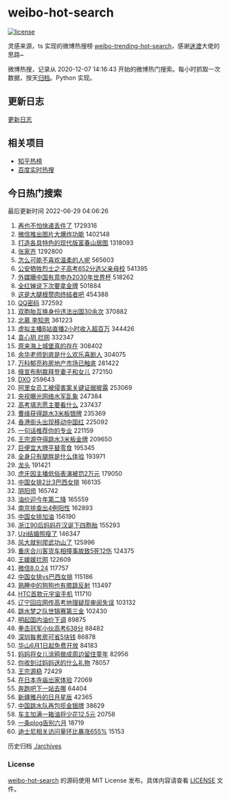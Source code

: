 # weibo-hot-search

[![license](https://img.shields.io/github/license/Arrackisarookie/weibo-hot-search)](https://github.com/Arrackisarookie/weibo-hot-search/blob/master/LICENSE)

灵感来源，ts 实现的微博热搜榜 [weibo-trending-hot-search](https://github.com/justjavac/weibo-trending-hot-search)，感谢[迷渡](https://github.com/justjavac)大佬的思路~

微博热搜，记录从 2020-12-07 14:16:43 开始的微博热门搜索。每小时抓取一次数据，按天[归档](./archives)。Python 实现。

## 更新日志
[更新日志](./UPDATE.md)

## 相关项目
+ [知乎热榜](https://github.com/Arrackisarookie/zhihu-top-search)
+ [百度实时热搜](https://github.com/Arrackisarookie/baidu-hot-search)

## 今日热门搜索

<!-- Rank Begin -->

最后更新时间 2022-06-29 04:06:26

1. [再也不怕快递丢件了](https://s.weibo.com/weibo?q=%23%E5%86%8D%E4%B9%9F%E4%B8%8D%E6%80%95%E5%BF%AB%E9%80%92%E4%B8%A2%E4%BB%B6%E4%BA%86%23&Refer=top) 1729316
1. [微信推出图片大爆炸功能](https://s.weibo.com/weibo?q=%23%E5%BE%AE%E4%BF%A1%E6%8E%A8%E5%87%BA%E5%9B%BE%E7%89%87%E5%A4%A7%E7%88%86%E7%82%B8%E5%8A%9F%E8%83%BD%23&Refer=top) 1402148
1. [打造各具特色的现代版富春山居图](https://s.weibo.com/weibo?q=%23%E6%89%93%E9%80%A0%E5%90%84%E5%85%B7%E7%89%B9%E8%89%B2%E7%9A%84%E7%8E%B0%E4%BB%A3%E7%89%88%E5%AF%8C%E6%98%A5%E5%B1%B1%E5%B1%85%E5%9B%BE%23&Refer=top) 1318093
1. [张家齐](https://s.weibo.com/weibo?q=%E5%BC%A0%E5%AE%B6%E9%BD%90&Refer=top) 1292800
1. [怎么可能不喜欢温柔的人呢](https://s.weibo.com/weibo?q=%23%E6%80%8E%E4%B9%88%E5%8F%AF%E8%83%BD%E4%B8%8D%E5%96%9C%E6%AC%A2%E6%B8%A9%E6%9F%94%E7%9A%84%E4%BA%BA%E5%91%A2%23&Refer=top) 565603
1. [公安牺牲烈士之子高考652分选父亲母校](https://s.weibo.com/weibo?q=%23%E5%85%AC%E5%AE%89%E7%89%BA%E7%89%B2%E7%83%88%E5%A3%AB%E4%B9%8B%E5%AD%90%E9%AB%98%E8%80%83652%E5%88%86%E9%80%89%E7%88%B6%E4%BA%B2%E6%AF%8D%E6%A0%A1%23&Refer=top) 541395
1. [外媒曝中国有意申办2030年世界杯](https://s.weibo.com/weibo?q=%23%E5%A4%96%E5%AA%92%E6%9B%9D%E4%B8%AD%E5%9B%BD%E6%9C%89%E6%84%8F%E7%94%B3%E5%8A%9E2030%E5%B9%B4%E4%B8%96%E7%95%8C%E6%9D%AF%23&Refer=top) 518262
1. [全红婵说下次要拿金牌](https://s.weibo.com/weibo?q=%23%E5%85%A8%E7%BA%A2%E5%A9%B5%E8%AF%B4%E4%B8%8B%E6%AC%A1%E8%A6%81%E6%8B%BF%E9%87%91%E7%89%8C%23&Refer=top) 501884
1. [这是大腿根赘肉终结者吧](https://s.weibo.com/weibo?q=%23%E8%BF%99%E6%98%AF%E5%A4%A7%E8%85%BF%E6%A0%B9%E8%B5%98%E8%82%89%E7%BB%88%E7%BB%93%E8%80%85%E5%90%A7%23&Refer=top) 454388
1. [QQ密码](https://s.weibo.com/weibo?q=QQ%E5%AF%86%E7%A0%81&Refer=top) 372592
1. [双胞胎互换身份违法出国30余次](https://s.weibo.com/weibo?q=%23%E5%8F%8C%E8%83%9E%E8%83%8E%E4%BA%92%E6%8D%A2%E8%BA%AB%E4%BB%BD%E8%BF%9D%E6%B3%95%E5%87%BA%E5%9B%BD30%E4%BD%99%E6%AC%A1%23&Refer=top) 370882
1. [北慕 李知恩](https://s.weibo.com/weibo?q=%E5%8C%97%E6%85%95%20%E6%9D%8E%E7%9F%A5%E6%81%A9&Refer=top) 361223
1. [虚拟主播B站直播2小时收入超百万](https://s.weibo.com/weibo?q=%23%E8%99%9A%E6%8B%9F%E4%B8%BB%E6%92%ADB%E7%AB%99%E7%9B%B4%E6%92%AD2%E5%B0%8F%E6%97%B6%E6%94%B6%E5%85%A5%E8%B6%85%E7%99%BE%E4%B8%87%23&Refer=top) 344426
1. [袁心玥 拦网](https://s.weibo.com/weibo?q=%E8%A2%81%E5%BF%83%E7%8E%A5%20%E6%8B%A6%E7%BD%91&Refer=top) 332347
1. [原来海上城堡真的存在](https://s.weibo.com/weibo?q=%23%E5%8E%9F%E6%9D%A5%E6%B5%B7%E4%B8%8A%E5%9F%8E%E5%A0%A1%E7%9C%9F%E7%9A%84%E5%AD%98%E5%9C%A8%23&Refer=top) 308402
1. [余华老师到底是什么欢乐喜剧人](https://s.weibo.com/weibo?q=%23%E4%BD%99%E5%8D%8E%E8%80%81%E5%B8%88%E5%88%B0%E5%BA%95%E6%98%AF%E4%BB%80%E4%B9%88%E6%AC%A2%E4%B9%90%E5%96%9C%E5%89%A7%E4%BA%BA%23&Refer=top) 304075
1. [万科郁亮称房地产市场已触底](https://s.weibo.com/weibo?q=%23%E4%B8%87%E7%A7%91%E9%83%81%E4%BA%AE%E7%A7%B0%E6%88%BF%E5%9C%B0%E4%BA%A7%E5%B8%82%E5%9C%BA%E5%B7%B2%E8%A7%A6%E5%BA%95%23&Refer=top) 281422
1. [俄宣布制裁拜登妻子和女儿](https://s.weibo.com/weibo?q=%23%E4%BF%84%E5%AE%A3%E5%B8%83%E5%88%B6%E8%A3%81%E6%8B%9C%E7%99%BB%E5%A6%BB%E5%AD%90%E5%92%8C%E5%A5%B3%E5%84%BF%23&Refer=top) 272150
1. [DXO](https://s.weibo.com/weibo?q=DXO&Refer=top) 259643
1. [阿里女员工被侵害案关键证据披露](https://s.weibo.com/weibo?q=%23%E9%98%BF%E9%87%8C%E5%A5%B3%E5%91%98%E5%B7%A5%E8%A2%AB%E4%BE%B5%E5%AE%B3%E6%A1%88%E5%85%B3%E9%94%AE%E8%AF%81%E6%8D%AE%E6%8A%AB%E9%9C%B2%23&Refer=top) 253069
1. [央视曝光网络水军乱象](https://s.weibo.com/weibo?q=%23%E5%A4%AE%E8%A7%86%E6%9B%9D%E5%85%89%E7%BD%91%E7%BB%9C%E6%B0%B4%E5%86%9B%E4%B9%B1%E8%B1%A1%23&Refer=top) 247384
1. [高考填志愿主要看什么](https://s.weibo.com/weibo?q=%23%E9%AB%98%E8%80%83%E5%A1%AB%E5%BF%97%E6%84%BF%E4%B8%BB%E8%A6%81%E7%9C%8B%E4%BB%80%E4%B9%88%23&Refer=top) 237437
1. [曹缘获得跳水3米板银牌](https://s.weibo.com/weibo?q=%23%E6%9B%B9%E7%BC%98%E8%8E%B7%E5%BE%97%E8%B7%B3%E6%B0%B43%E7%B1%B3%E6%9D%BF%E9%93%B6%E7%89%8C%23&Refer=top) 235369
1. [香港街头出现移动中国红](https://s.weibo.com/weibo?q=%23%E9%A6%99%E6%B8%AF%E8%A1%97%E5%A4%B4%E5%87%BA%E7%8E%B0%E7%A7%BB%E5%8A%A8%E4%B8%AD%E5%9B%BD%E7%BA%A2%23&Refer=top) 225092
1. [一句话推荐你的专业](https://s.weibo.com/weibo?q=%23%E4%B8%80%E5%8F%A5%E8%AF%9D%E6%8E%A8%E8%8D%90%E4%BD%A0%E7%9A%84%E4%B8%93%E4%B8%9A%23&Refer=top) 221159
1. [王宗源夺得跳水3米板金牌](https://s.weibo.com/weibo?q=%23%E7%8E%8B%E5%AE%97%E6%BA%90%E5%A4%BA%E5%BE%97%E8%B7%B3%E6%B0%B43%E7%B1%B3%E6%9D%BF%E9%87%91%E7%89%8C%23&Refer=top) 209650
1. [巨便宜大牌平替零食](https://s.weibo.com/weibo?q=%23%E5%B7%A8%E4%BE%BF%E5%AE%9C%E5%A4%A7%E7%89%8C%E5%B9%B3%E6%9B%BF%E9%9B%B6%E9%A3%9F%23&Refer=top) 195345
1. [全身只有腿胖是什么体验](https://s.weibo.com/weibo?q=%23%E5%85%A8%E8%BA%AB%E5%8F%AA%E6%9C%89%E8%85%BF%E8%83%96%E6%98%AF%E4%BB%80%E4%B9%88%E4%BD%93%E9%AA%8C%23&Refer=top) 193971
1. [龙头](https://s.weibo.com/weibo?q=%E9%BE%99%E5%A4%B4&Refer=top) 191421
1. [虎牙因主播低俗表演被罚2万元](https://s.weibo.com/weibo?q=%23%E8%99%8E%E7%89%99%E5%9B%A0%E4%B8%BB%E6%92%AD%E4%BD%8E%E4%BF%97%E8%A1%A8%E6%BC%94%E8%A2%AB%E7%BD%9A2%E4%B8%87%E5%85%83%23&Refer=top) 179050
1. [中国女排2比3巴西女排](https://s.weibo.com/weibo?q=%E4%B8%AD%E5%9B%BD%E5%A5%B3%E6%8E%922%E6%AF%943%E5%B7%B4%E8%A5%BF%E5%A5%B3%E6%8E%92&Refer=top) 166135
1. [阴阳师](https://s.weibo.com/weibo?q=%E9%98%B4%E9%98%B3%E5%B8%88&Refer=top) 165742
1. [油价迎今年第二降](https://s.weibo.com/weibo?q=%23%E6%B2%B9%E4%BB%B7%E8%BF%8E%E4%BB%8A%E5%B9%B4%E7%AC%AC%E4%BA%8C%E9%99%8D%23&Refer=top) 165559
1. [南京排查出4例阳性](https://s.weibo.com/weibo?q=%23%E5%8D%97%E4%BA%AC%E6%8E%92%E6%9F%A5%E5%87%BA4%E4%BE%8B%E9%98%B3%E6%80%A7%23&Refer=top) 162893
1. [中国女排加油](https://s.weibo.com/weibo?q=%23%E4%B8%AD%E5%9B%BD%E5%A5%B3%E6%8E%92%E5%8A%A0%E6%B2%B9%23&Refer=top) 156190
1. [浙江90后妈妈在汉诞下四胞胎](https://s.weibo.com/weibo?q=%23%E6%B5%99%E6%B1%9F90%E5%90%8E%E5%A6%88%E5%A6%88%E5%9C%A8%E6%B1%89%E8%AF%9E%E4%B8%8B%E5%9B%9B%E8%83%9E%E8%83%8E%23&Refer=top) 155293
1. [Uzi结婚照瘦了](https://s.weibo.com/weibo?q=%23Uzi%E7%BB%93%E5%A9%9A%E7%85%A7%E7%98%A6%E4%BA%86%23&Refer=top) 146347
1. [风大就别爬武功山了](https://s.weibo.com/weibo?q=%23%E9%A3%8E%E5%A4%A7%E5%B0%B1%E5%88%AB%E7%88%AC%E6%AD%A6%E5%8A%9F%E5%B1%B1%E4%BA%86%23&Refer=top) 125996
1. [重庆合川客货车相撞事故致5死12伤](https://s.weibo.com/weibo?q=%23%E9%87%8D%E5%BA%86%E5%90%88%E5%B7%9D%E5%AE%A2%E8%B4%A7%E8%BD%A6%E7%9B%B8%E6%92%9E%E4%BA%8B%E6%95%85%E8%87%B45%E6%AD%BB12%E4%BC%A4%23&Refer=top) 124375
1. [王媛媛拦网](https://s.weibo.com/weibo?q=%23%E7%8E%8B%E5%AA%9B%E5%AA%9B%E6%8B%A6%E7%BD%91%23&Refer=top) 122609
1. [微信8.0.24](https://s.weibo.com/weibo?q=%23%E5%BE%AE%E4%BF%A18.0.24%23&Refer=top) 117757
1. [中国女排vs巴西女排](https://s.weibo.com/weibo?q=%23%E4%B8%AD%E5%9B%BD%E5%A5%B3%E6%8E%92vs%E5%B7%B4%E8%A5%BF%E5%A5%B3%E6%8E%92%23&Refer=top) 115186
1. [熟睡中的狗狗也有膝跳反射](https://s.weibo.com/weibo?q=%23%E7%86%9F%E7%9D%A1%E4%B8%AD%E7%9A%84%E7%8B%97%E7%8B%97%E4%B9%9F%E6%9C%89%E8%86%9D%E8%B7%B3%E5%8F%8D%E5%B0%84%23&Refer=top) 113497
1. [HTC首款元宇宙手机](https://s.weibo.com/weibo?q=%23HTC%E9%A6%96%E6%AC%BE%E5%85%83%E5%AE%87%E5%AE%99%E6%89%8B%E6%9C%BA%23&Refer=top) 111710
1. [辽宁回应网传高考地理疑现审阅失误](https://s.weibo.com/weibo?q=%23%E8%BE%BD%E5%AE%81%E5%9B%9E%E5%BA%94%E7%BD%91%E4%BC%A0%E9%AB%98%E8%80%83%E5%9C%B0%E7%90%86%E7%96%91%E7%8E%B0%E5%AE%A1%E9%98%85%E5%A4%B1%E8%AF%AF%23&Refer=top) 103132
1. [跳水梦之队世锦赛第三金](https://s.weibo.com/weibo?q=%23%E8%B7%B3%E6%B0%B4%E6%A2%A6%E4%B9%8B%E9%98%9F%E4%B8%96%E9%94%A6%E8%B5%9B%E7%AC%AC%E4%B8%89%E9%87%91%23&Refer=top) 102430
1. [明起国内油价下调](https://s.weibo.com/weibo?q=%23%E6%98%8E%E8%B5%B7%E5%9B%BD%E5%86%85%E6%B2%B9%E4%BB%B7%E4%B8%8B%E8%B0%83%23&Refer=top) 89875
1. [拳击冠军小伙高考638分](https://s.weibo.com/weibo?q=%23%E6%8B%B3%E5%87%BB%E5%86%A0%E5%86%9B%E5%B0%8F%E4%BC%99%E9%AB%98%E8%80%83638%E5%88%86%23&Refer=top) 88482
1. [深圳每套房可省5块钱](https://s.weibo.com/weibo?q=%23%E6%B7%B1%E5%9C%B3%E6%AF%8F%E5%A5%97%E6%88%BF%E5%8F%AF%E7%9C%815%E5%9D%97%E9%92%B1%23&Refer=top) 86878
1. [华山6月1日起免费开放](https://s.weibo.com/weibo?q=%23%E5%8D%8E%E5%B1%B16%E6%9C%881%E6%97%A5%E8%B5%B7%E5%85%8D%E8%B4%B9%E5%BC%80%E6%94%BE%23&Refer=top) 84183
1. [妈妈将女儿涂鸦做成周边留住童年](https://s.weibo.com/weibo?q=%23%E5%A6%88%E5%A6%88%E5%B0%86%E5%A5%B3%E5%84%BF%E6%B6%82%E9%B8%A6%E5%81%9A%E6%88%90%E5%91%A8%E8%BE%B9%E7%95%99%E4%BD%8F%E7%AB%A5%E5%B9%B4%23&Refer=top) 82956
1. [你收到过妈妈送的什么礼物](https://s.weibo.com/weibo?q=%23%E4%BD%A0%E6%94%B6%E5%88%B0%E8%BF%87%E5%A6%88%E5%A6%88%E9%80%81%E7%9A%84%E4%BB%80%E4%B9%88%E7%A4%BC%E7%89%A9%23&Refer=top) 78057
1. [王宗源稳](https://s.weibo.com/weibo?q=%E7%8E%8B%E5%AE%97%E6%BA%90%E7%A8%B3&Refer=top) 72429
1. [在日本寺庙出家体验](https://s.weibo.com/weibo?q=%23%E5%9C%A8%E6%97%A5%E6%9C%AC%E5%AF%BA%E5%BA%99%E5%87%BA%E5%AE%B6%E4%BD%93%E9%AA%8C%23&Refer=top) 72069
1. [奔跑吧下一站去哪](https://s.weibo.com/weibo?q=%23%E5%A5%94%E8%B7%91%E5%90%A7%E4%B8%8B%E4%B8%80%E7%AB%99%E5%8E%BB%E5%93%AA%23&Refer=top) 64404
1. [新疆雅丹的日月星辰](https://s.weibo.com/weibo?q=%23%E6%96%B0%E7%96%86%E9%9B%85%E4%B8%B9%E7%9A%84%E6%97%A5%E6%9C%88%E6%98%9F%E8%BE%B0%23&Refer=top) 42365
1. [中国跳水队再包揽金银牌](https://s.weibo.com/weibo?q=%23%E4%B8%AD%E5%9B%BD%E8%B7%B3%E6%B0%B4%E9%98%9F%E5%86%8D%E5%8C%85%E6%8F%BD%E9%87%91%E9%93%B6%E7%89%8C%23&Refer=top) 38629
1. [车主加满一箱油将少花12.5元](https://s.weibo.com/weibo?q=%23%E8%BD%A6%E4%B8%BB%E5%8A%A0%E6%BB%A1%E4%B8%80%E7%AE%B1%E6%B2%B9%E5%B0%86%E5%B0%91%E8%8A%B112.5%E5%85%83%23&Refer=top) 20758
1. [一条plog告别六月](https://s.weibo.com/weibo?q=%23%E4%B8%80%E6%9D%A1plog%E5%91%8A%E5%88%AB%E5%85%AD%E6%9C%88%23&Refer=top) 18719
1. [迪士尼相关访问量环比暴涨655%](https://s.weibo.com/weibo?q=%23%E8%BF%AA%E5%A3%AB%E5%B0%BC%E7%9B%B8%E5%85%B3%E8%AE%BF%E9%97%AE%E9%87%8F%E7%8E%AF%E6%AF%94%E6%9A%B4%E6%B6%A8655%25%23&Refer=top) 15153
<!-- Rank End -->

历史归档 [./archives](./archives)

### License

[weibo-hot-search](https://github.com/Arrackisarookie/weibo-hot-search) 的源码使用 MIT License 发布。具体内容请查看 [LICENSE](./LICENSE) 文件。
